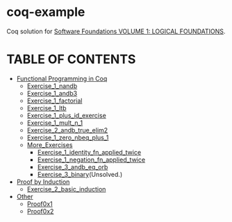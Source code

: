 # coq-example
Coq solution for [Software Foundations VOLUME 1: LOGICAL FOUNDATIONS](https://softwarefoundations.cis.upenn.edu/lf-current/toc.html).

# TABLE OF CONTENTS

* [Functional Programming in Coq](/Basics)
  - [Exercise_1_nandb](/Basics/Exercise_1_nandb/nandb.v)
  - [Exercise_1_andb3](/Basics/Exercise_1_andb3/andb3.v)
  - [Exercise_1_factorial](/Basics/Exercise_1_factorial/factorial.v)
  - [Exercise_1_ltb](/Basics/Exercise_1_ltb/ltb.v)
  - [Exercise_1_plus_id_exercise](/Basics/Exercise_1_plus_id_exercise/plus_id_exercise.v)
  - [Exercise_1_mult_n_1](/Basics/Exercise_1_mult_n_1/mult_n_1.v)
  - [Exercise_2_andb_true_elim2](/Basics/Exercise_2_andb_true_elim2/andb_true_elim2.v)
  - [Exercise_1_zero_nbeq_plus_1](/Basics/Exercise_1_zero_nbeq_plus_1/zero_nbeq_plus_1.v)
  - [More_Exercises](/Basics/More_Exercises/)
    + [Exercise_1_identity_fn_applied_twice](/Basics/More_Exercises/Exercise_1_identity_fn_applied_twice/identity_fn_applied_twice.v)
    + [Exercise_1_negation_fn_applied_twice](/Basics/More_Exercises/Exercise_1_negation_fn_applied_twice/negation_fn_applied_twice.v)
    + [Exercise_3_andb_eq_orb](/Basics/More_Exercises/Exercise_3_andb_eq_orb/andb_eq_orb.v)
    + [Exercise_3_binary](/Basics/More_Exercises/Exercise_3_binary/binary.v)(Unsolved.)
* [Proof by Induction](/Induction)
  - [Exercise_2_basic_induction](/Induction/Exercise_2_basic_induction/basic_induction.v)
* [Other](/Other)
  - [Proof0x1](/Other/proof0x1.v)
  - [Proof0x2](/Other/proof0x2.v)